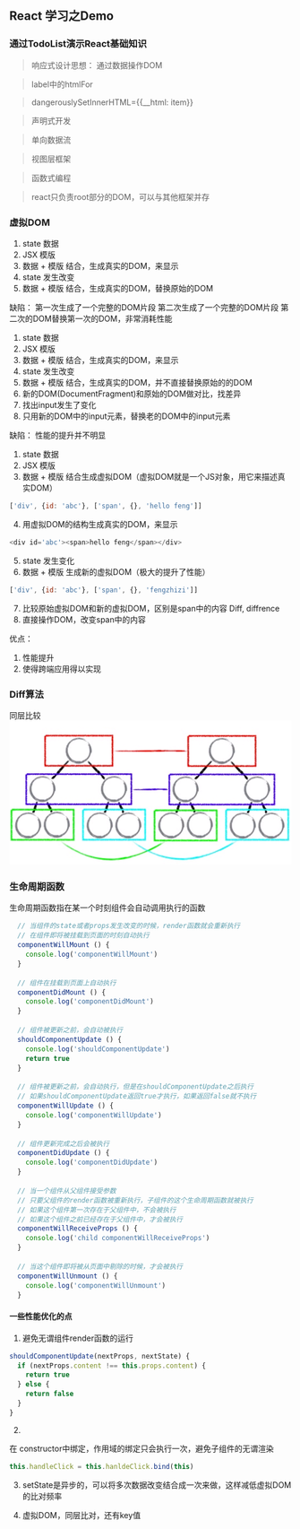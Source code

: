 ## React 学习之Demo

### 通过TodoList演示React基础知识

> 响应式设计思想： 通过数据操作DOM

> label中的htmlFor

> dangerouslySetInnerHTML={{__html: item}}

> 声明式开发

> 单向数据流

> 视图层框架

> 函数式编程

> react只负责root部分的DOM，可以与其他框架并存

### 虚拟DOM

1. state 数据
2. JSX 模版
3. 数据 + 模版 结合，生成真实的DOM，来显示
4. state 发生改变
5. 数据 + 模版 结合，生成真实的DOM，替换原始的DOM

缺陷： 
第一次生成了一个完整的DOM片段
第二次生成了一个完整的DOM片段
第二次的DOM替换第一次的DOM，非常消耗性能

1. state 数据
2. JSX 模版
3. 数据 + 模版 结合，生成真实的DOM，来显示
4. state 发生改变
5. 数据 + 模版 结合，生成真实的DOM，并不直接替换原始的的DOM
6. 新的DOM(DocumentFragment)和原始的DOM做对比，找差异
7. 找出input发生了变化
8. 只用新的DOM中的input元素，替换老的DOM中的input元素

缺陷：
  性能的提升并不明显

1. state 数据
2. JSX 模版
3. 数据 + 模版 结合生成虚拟DOM（虚拟DOM就是一个JS对象，用它来描述真实DOM）
```js
['div', {id: 'abc'}, ['span', {}, 'hello feng']]
```
4. 用虚拟DOM的结构生成真实的DOM，来显示
```js
<div id='abc'><span>hello feng</span></div>
```
5. state 发生变化
6. 数据 + 模版 生成新的虚拟DOM（极大的提升了性能）
```js
['div', {id: 'abc'}, ['span', {}, 'fengzhizi']]
```
7. 比较原始虚拟DOM和新的虚拟DOM，区别是span中的内容
  Diff, diffrence
8. 直接操作DOM，改变span中的内容

优点：
1. 性能提升
2. 使得跨端应用得以实现

### Diff算法

同层比较
![Diff](/src/images/diff.png)

### 生命周期函数

生命周期函数指在某一个时刻组件会自动调用执行的函数

```js
  // 当组件的state或者props发生改变的时候，render函数就会重新执行
  // 在组件即将被挂载到页面的时刻自动执行
  componentWillMount () {
    console.log('componentWillMount')
  } 

  // 组件在挂载到页面上自动执行
  componentDidMount () {
    console.log('componentDidMount')
  }

  // 组件被更新之前，会自动被执行
  shouldComponentUpdate () {
    console.log('shouldComponentUpdate')
    return true
  }

  // 组件被更新之前，会自动执行，但是在shouldComponentUpdate之后执行
  // 如果shouldComponentUpdate返回true才执行，如果返回false就不执行
  componentWillUpdate () {
    console.log('componentWillUpdate')
  }

  // 组件更新完成之后会被执行
  componentDidUpdate () {
    console.log('componentDidUpdate')
  }
  
  // 当一个组件从父组件接受参数
  // 只要父组件的render函数被重新执行，子组件的这个生命周期函数就被执行
  // 如果这个组件第一次存在于父组件中，不会被执行
  // 如果这个组件之前已经存在于父组件中，才会被执行
  componentWillReceiveProps () {
    console.log('child componentWillReceiveProps')
  }

  // 当这个组件即将被从页面中剔除的时候，才会被执行
  componentWillUnmount () {
    console.log('componentWillUnmount')
  }
```

#### 一些性能优化的点

1. 避免无谓组件render函数的运行

```js
shouldComponentUpdate(nextProps, nextState) {
  if (nextProps.content !== this.props.content) {
    return true
  } else {
    return false
  }
}
```

2. 
在 constructor中绑定，作用域的绑定只会执行一次，避免子组件的无谓渲染

```js
this.handleClick = this.hanldeClick.bind(this)
```

3. setState是异步的，可以将多次数据改变结合成一次来做，这样减低虚拟DOM的比对频率

4. 虚拟DOM，同层比对，还有key值